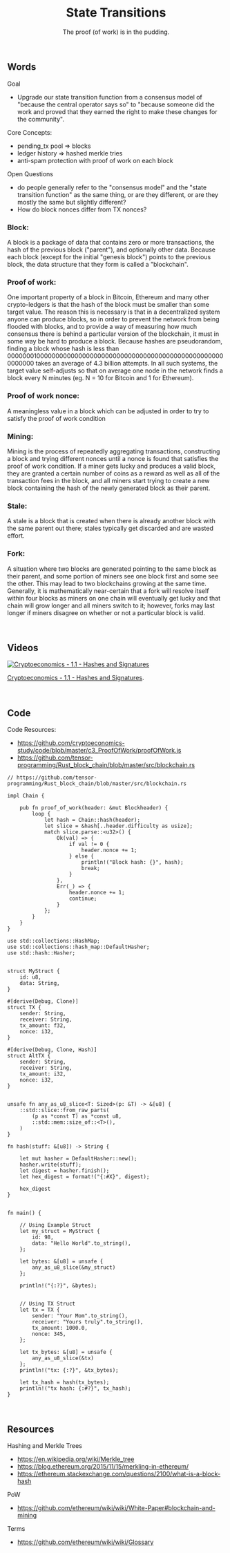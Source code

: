 <h1 align="center">
    State Transitions
</h1>
<p align="center">
    The proof (of work) is in the pudding.
</p>
<br>

## Words

Goal
- Upgrade our state transition function from a consensus model of "because the central operator says so" to "because someone did the work and proved that they earned the right to make these changes for the community".

Core Concepts:
- pending_tx pool => blocks
- ledger history => hashed merkle tries
- anti-spam protection with proof of work on each block

Open Questions
- do people generally refer to the "consensus model" and the "state transition function" as the same thing, or are they different, or are they mostly the same but slightly different?
- How do block nonces differ from TX nonces?

### Block:
A block is a package of data that contains zero or more transactions, the hash of the previous block ("parent"), and optionally other data. Because each block (except for the initial "genesis block") points to the previous block, the data structure that they form is called a "blockchain".

### Proof of work:
One important property of a block in Bitcoin, Ethereum and many other crypto-ledgers is that the hash of the block must be smaller than some target value. The reason this is necessary is that in a decentralized system anyone can produce blocks, so in order to prevent the network from being flooded with blocks, and to provide a way of measuring how much consensus there is behind a particular version of the blockchain, it must in some way be hard to produce a block. Because hashes are pseudorandom, finding a block whose hash is less than 0000000100000000000000000000000000000000000000000000000000000000 takes an average of 4.3 billion attempts. In all such systems, the target value self-adjusts so that on average one node in the network finds a block every N minutes (eg. N = 10 for Bitcoin and 1 for Ethereum).

### Proof of work nonce:
A meaningless value in a block which can be adjusted in order to try to satisfy the proof of work condition

### Mining:
Mining is the process of repeatedly aggregating transactions, constructing a block and trying different nonces until a nonce is found that satisfies the proof of work condition. If a miner gets lucky and produces a valid block, they are granted a certain number of coins as a reward as well as all of the transaction fees in the block, and all miners start trying to create a new block containing the hash of the newly generated block as their parent.

### Stale:
A stale is a block that is created when there is already another block with the same parent out there; stales typically get discarded and are wasted effort.

### Fork:
A situation where two blocks are generated pointing to the same block as their parent, and some portion of miners see one block first and some see the other. This may lead to two blockchains growing at the same time. Generally, it is mathematically near-certain that a fork will resolve itself within four blocks as miners on one chain will eventually get lucky and that chain will grow longer and all miners switch to it; however, forks may last longer if miners disagree on whether or not a particular block is valid.

<br>

## Videos

[![Cryptoeconomics - 1.1 - Hashes and Signatures](https://img.youtube.com/vi/FLIo_ZjV--U/0.jpg)](https://www.youtube.com/watch?v=FLIo_ZjV--U)

<p>
    <a href="https://cryptoeconomics.study/lectures/chapter-01-1.html">Cryptoeconomics - 1.1 - Hashes and Signatures</a>.
</p>

<br>

## Code

Code Resources:
- https://github.com/cryptoeconomics-study/code/blob/master/c3_ProofOfWork/proofOfWork.js
- https://github.com/tensor-programming/Rust_block_chain/blob/master/src/blockchain.rs

```rust, ignore
// https://github.com/tensor-programming/Rust_block_chain/blob/master/src/blockchain.rs

impl Chain {

    pub fn proof_of_work(header: &mut Blockheader) {
        loop {
            let hash = Chain::hash(header);
            let slice = &hash[..header.difficulty as usize];
            match slice.parse::<u32>() {
                Ok(val) => {
                    if val != 0 {
                        header.nonce += 1;
                    } else {
                        println!("Block hash: {}", hash);
                        break;
                    }
                },
                Err(_) => {
                    header.nonce += 1;
                    continue;
                }
            };
        }
    }
}

use std::collections::HashMap;
use std::collections::hash_map::DefaultHasher;
use std::hash::Hasher;


struct MyStruct {
    id: u8,
    data: String,
}

#[derive(Debug, Clone)]
struct TX {
    sender: String,
    receiver: String,
    tx_amount: f32,
    nonce: i32,
}

#[derive(Debug, Clone, Hash)]
struct AltTX {
    sender: String,
    receiver: String,
    tx_amount: i32,
    nonce: i32,
}


unsafe fn any_as_u8_slice<T: Sized>(p: &T) -> &[u8] {
    ::std::slice::from_raw_parts(
        (p as *const T) as *const u8,
        ::std::mem::size_of::<T>(),
    )
}

fn hash(stuff: &[u8]) -> String {
    
    let mut hasher = DefaultHasher::new();
    hasher.write(stuff);
    let digest = hasher.finish();
    let hex_digest = format!("{:#X}", digest);
        
    hex_digest
}


fn main() {

    // Using Example Struct
    let my_struct = MyStruct {
        id: 98,
        data: "Hello World".to_string(),
    };
    
    let bytes: &[u8] = unsafe { 
        any_as_u8_slice(&my_struct)
    };

    println!("{:?}", &bytes);
    
    
    // Using TX Struct
    let tx = TX {
        sender: "Your Mom".to_string(),
        receiver: "Yours truly".to_string(),
        tx_amount: 1000.0,
        nonce: 345,
    };
    
    let tx_bytes: &[u8] = unsafe {
        any_as_u8_slice(&tx)
    };
    println!("tx: {:?}", &tx_bytes);
    
    let tx_hash = hash(tx_bytes);
    println!("tx hash: {:#?}", tx_hash);
}
```

<br>

## Resources

Hashing and Merkle Trees
- https://en.wikipedia.org/wiki/Merkle_tree
- https://blog.ethereum.org/2015/11/15/merkling-in-ethereum/
- https://ethereum.stackexchange.com/questions/2100/what-is-a-block-hash

PoW
- https://github.com/ethereum/wiki/wiki/White-Paper#blockchain-and-mining

Terms
- https://github.com/ethereum/wiki/wiki/Glossary

<br>
